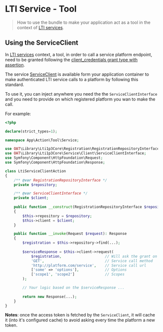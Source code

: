 # LTI Service - Tool

> How to use the bundle to make your application act as a tool in the context of [LTI services](http://www.imsglobal.org/spec/lti/v1p3/#interacting-with-services).

## Using the ServiceClient

In [LTI services](http://www.imsglobal.org/spec/lti/v1p3/#interacting-with-services) context, a tool, in order to call a service platform endpoint, need to be granted following the [client_credentials grant type with assertion](https://www.imsglobal.org/spec/security/v1p0/#using-json-web-tokens-with-oauth-2-0-client-credentials-grant).

The service [ServiceClient](https://github.com/oat-sa/lib-lti1p3-core/blob/master/src/Service/Client/ServiceClient.php) is available form your application container to make authenticated LTI service calls to a platform by following this standard.

To use it, you can inject anywhere you need the the `ServiceClientInterface` and you need to provide on which registered platform you wan to make the call.

For example:

```php
<?php

declare(strict_types=1);

namespace App\Action\Tool\Service;

use OAT\Library\Lti1p3Core\Registration\RegistrationRepositoryInterface;
use OAT\Library\Lti1p3Core\Service\Client\ServiceClientInterface;
use Symfony\Component\HttpFoundation\Request;
use Symfony\Component\HttpFoundation\Response;

class LtiServiceClientAction
{
    /** @var RegistrationRepositoryInterface */
    private $repository;

    /** @var ServiceClientInterface */
    private $client;
    
    public function __construct(RegistrationRepositoryInterface $repository, ServiceClientInterface $client)
    {
        $this->repository = $repository;
        $this->client = $client;
    }

    public function __invoke(Request $request): Response
    {
        $registration = $this->repository->find(...);
        
        $serviceResponse = $this->client->request(
            $registration,                    // Will ask the grant on the registration platform oauth2 endpoint, or form cache
            'GET',                            // Service call method
            'http://platform.com/service',    // Service call url
            ['some' => 'options'],            // Options
            ['scope1', 'scope2']              // Scopes
        );

        // Your logic based on the $serviceResponse ...
        
        return new Response(...);
    }
}
```
**Notes**: once the access token is fetched by the `ServiceClient`, it will cache it (into it's configured cache) to avoid asking every time the platform a new token.
